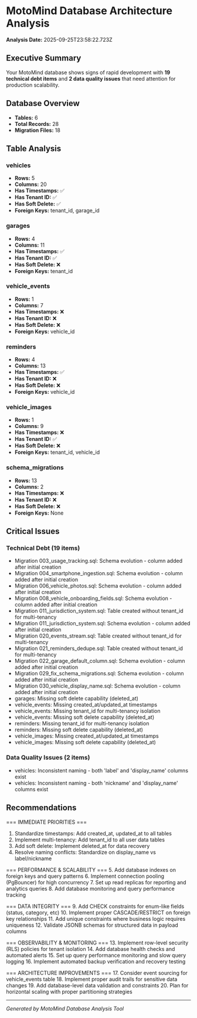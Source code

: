# MotoMind Database Architecture Analysis

**Analysis Date:** 2025-09-25T23:58:22.723Z

## Executive Summary

Your MotoMind database shows signs of rapid development with **19 technical debt items** and **2 data quality issues** that need attention for production scalability.

## Database Overview

- **Tables:** 6
- **Total Records:** 28
- **Migration Files:** 18

## Table Analysis


### vehicles
- **Rows:** 5
- **Columns:** 20
- **Has Timestamps:** ✅
- **Has Tenant ID:** ✅
- **Has Soft Delete:** ✅
- **Foreign Keys:** tenant_id, garage_id

### garages
- **Rows:** 4
- **Columns:** 11
- **Has Timestamps:** ✅
- **Has Tenant ID:** ✅
- **Has Soft Delete:** ❌
- **Foreign Keys:** tenant_id

### vehicle_events
- **Rows:** 1
- **Columns:** 7
- **Has Timestamps:** ❌
- **Has Tenant ID:** ❌
- **Has Soft Delete:** ❌
- **Foreign Keys:** vehicle_id

### reminders
- **Rows:** 4
- **Columns:** 13
- **Has Timestamps:** ✅
- **Has Tenant ID:** ❌
- **Has Soft Delete:** ❌
- **Foreign Keys:** vehicle_id

### vehicle_images
- **Rows:** 1
- **Columns:** 9
- **Has Timestamps:** ❌
- **Has Tenant ID:** ✅
- **Has Soft Delete:** ❌
- **Foreign Keys:** tenant_id, vehicle_id

### schema_migrations
- **Rows:** 13
- **Columns:** 2
- **Has Timestamps:** ❌
- **Has Tenant ID:** ❌
- **Has Soft Delete:** ❌
- **Foreign Keys:** None


## Critical Issues

### Technical Debt (19 items)
- Migration 003_usage_tracking.sql: Schema evolution - column added after initial creation
- Migration 004_smartphone_ingestion.sql: Schema evolution - column added after initial creation
- Migration 006_vehicle_photos.sql: Schema evolution - column added after initial creation
- Migration 008_vehicle_onboarding_fields.sql: Schema evolution - column added after initial creation
- Migration 011_jurisdiction_system.sql: Table created without tenant_id for multi-tenancy
- Migration 011_jurisdiction_system.sql: Schema evolution - column added after initial creation
- Migration 020_events_stream.sql: Table created without tenant_id for multi-tenancy
- Migration 021_reminders_dedupe.sql: Table created without tenant_id for multi-tenancy
- Migration 022_garage_default_column.sql: Schema evolution - column added after initial creation
- Migration 029_fix_schema_migrations.sql: Schema evolution - column added after initial creation
- Migration 030_vehicle_display_name.sql: Schema evolution - column added after initial creation
- garages: Missing soft delete capability (deleted_at)
- vehicle_events: Missing created_at/updated_at timestamps
- vehicle_events: Missing tenant_id for multi-tenancy isolation
- vehicle_events: Missing soft delete capability (deleted_at)
- reminders: Missing tenant_id for multi-tenancy isolation
- reminders: Missing soft delete capability (deleted_at)
- vehicle_images: Missing created_at/updated_at timestamps
- vehicle_images: Missing soft delete capability (deleted_at)

### Data Quality Issues (2 items)
- vehicles: Inconsistent naming - both 'label' and 'display_name' columns exist
- vehicles: Inconsistent naming - both 'nickname' and 'display_name' columns exist

## Recommendations

=== IMMEDIATE PRIORITIES ===
1. Standardize timestamps: Add created_at, updated_at to all tables
2. Implement multi-tenancy: Add tenant_id to all user data tables
3. Add soft delete: Implement deleted_at for data recovery
4. Resolve naming conflicts: Standardize on display_name vs label/nickname

=== PERFORMANCE & SCALABILITY ===
5. Add database indexes on foreign keys and query patterns
6. Implement connection pooling (PgBouncer) for high concurrency
7. Set up read replicas for reporting and analytics queries
8. Add database monitoring and query performance tracking

=== DATA INTEGRITY ===
9. Add CHECK constraints for enum-like fields (status, category, etc)
10. Implement proper CASCADE/RESTRICT on foreign key relationships
11. Add unique constraints where business logic requires uniqueness
12. Validate JSONB schemas for structured data in payload columns

=== OBSERVABILITY & MONITORING ===
13. Implement row-level security (RLS) policies for tenant isolation
14. Add database health checks and automated alerts
15. Set up query performance monitoring and slow query logging
16. Implement automated backup verification and recovery testing

=== ARCHITECTURE IMPROVEMENTS ===
17. Consider event sourcing for vehicle_events table
18. Implement proper audit trails for sensitive data changes
19. Add database-level data validation and constraints
20. Plan for horizontal scaling with proper partitioning strategies

---

*Generated by MotoMind Database Analysis Tool*
